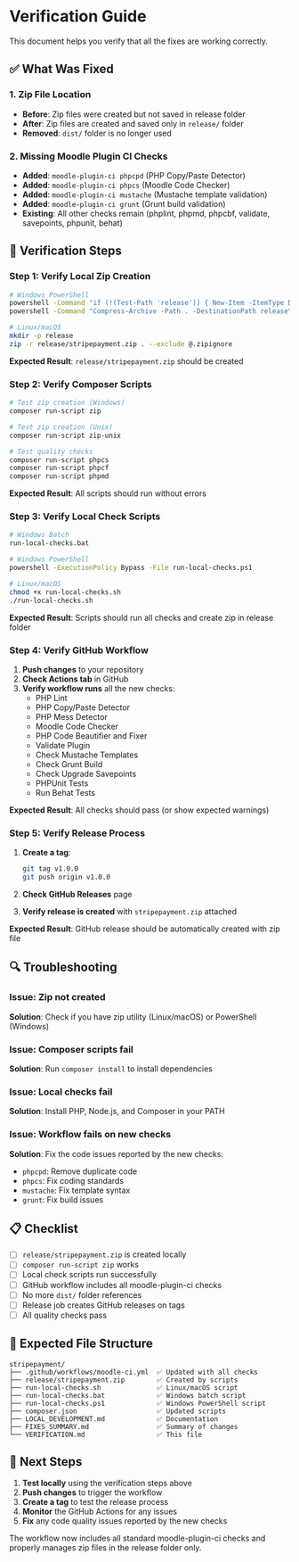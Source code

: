 # Verification Guide

This document helps you verify that all the fixes are working correctly.

## ✅ What Was Fixed

### 1. Zip File Location
- **Before**: Zip files were created but not saved in release folder
- **After**: Zip files are created and saved only in `release/` folder
- **Removed**: `dist/` folder is no longer used

### 2. Missing Moodle Plugin CI Checks
- **Added**: `moodle-plugin-ci phpcpd` (PHP Copy/Paste Detector)
- **Added**: `moodle-plugin-ci phpcs` (Moodle Code Checker)
- **Added**: `moodle-plugin-ci mustache` (Mustache template validation)
- **Added**: `moodle-plugin-ci grunt` (Grunt build validation)
- **Existing**: All other checks remain (phplint, phpmd, phpcbf, validate, savepoints, phpunit, behat)

## 🧪 Verification Steps

### Step 1: Verify Local Zip Creation

```bash
# Windows PowerShell
powershell -Command "if (!(Test-Path 'release')) { New-Item -ItemType Directory -Path 'release' }"
powershell -Command "Compress-Archive -Path . -DestinationPath release\stripepayment.zip -Force"

# Linux/macOS
mkdir -p release
zip -r release/stripepayment.zip . --exclude @.zipignore
```

**Expected Result**: `release/stripepayment.zip` should be created

### Step 2: Verify Composer Scripts

```bash
# Test zip creation (Windows)
composer run-script zip

# Test zip creation (Unix)
composer run-script zip-unix

# Test quality checks
composer run-script phpcs
composer run-script phpcf
composer run-script phpmd
```

**Expected Result**: All scripts should run without errors

### Step 3: Verify Local Check Scripts

```bash
# Windows Batch
run-local-checks.bat

# Windows PowerShell
powershell -ExecutionPolicy Bypass -File run-local-checks.ps1

# Linux/macOS
chmod +x run-local-checks.sh
./run-local-checks.sh
```

**Expected Result**: Scripts should run all checks and create zip in release folder

### Step 4: Verify GitHub Workflow

1. **Push changes** to your repository
2. **Check Actions tab** in GitHub
3. **Verify workflow runs** all the new checks:
   - PHP Lint
   - PHP Copy/Paste Detector
   - PHP Mess Detector
   - Moodle Code Checker
   - PHP Code Beautifier and Fixer
   - Validate Plugin
   - Check Mustache Templates
   - Check Grunt Build
   - Check Upgrade Savepoints
   - PHPUnit Tests
   - Run Behat Tests

**Expected Result**: All checks should pass (or show expected warnings)

### Step 5: Verify Release Process

1. **Create a tag**:
   ```bash
   git tag v1.0.0
   git push origin v1.0.0
   ```

2. **Check GitHub Releases** page
3. **Verify release is created** with `stripepayment.zip` attached

**Expected Result**: GitHub release should be automatically created with zip file

## 🔍 Troubleshooting

### Issue: Zip not created
**Solution**: Check if you have zip utility (Linux/macOS) or PowerShell (Windows)

### Issue: Composer scripts fail
**Solution**: Run `composer install` to install dependencies

### Issue: Local checks fail
**Solution**: Install PHP, Node.js, and Composer in your PATH

### Issue: Workflow fails on new checks
**Solution**: Fix the code issues reported by the new checks:
- `phpcpd`: Remove duplicate code
- `phpcs`: Fix coding standards
- `mustache`: Fix template syntax
- `grunt`: Fix build issues

## 📋 Checklist

- [ ] `release/stripepayment.zip` is created locally
- [ ] `composer run-script zip` works
- [ ] Local check scripts run successfully
- [ ] GitHub workflow includes all moodle-plugin-ci checks
- [ ] No more `dist/` folder references
- [ ] Release job creates GitHub releases on tags
- [ ] All quality checks pass

## 🎯 Expected File Structure

```
stripepayment/
├── .github/workflows/moodle-ci.yml  ✅ Updated with all checks
├── release/stripepayment.zip        ✅ Created by scripts
├── run-local-checks.sh              ✅ Linux/macOS script
├── run-local-checks.bat             ✅ Windows batch script
├── run-local-checks.ps1             ✅ Windows PowerShell script
├── composer.json                    ✅ Updated scripts
├── LOCAL_DEVELOPMENT.md             ✅ Documentation
├── FIXES_SUMMARY.md                 ✅ Summary of changes
└── VERIFICATION.md                  ✅ This file
```

## 🚀 Next Steps

1. **Test locally** using the verification steps above
2. **Push changes** to trigger the workflow
3. **Create a tag** to test the release process
4. **Monitor** the GitHub Actions for any issues
5. **Fix** any code quality issues reported by the new checks

The workflow now includes all standard moodle-plugin-ci checks and properly manages zip files in the release folder only.
